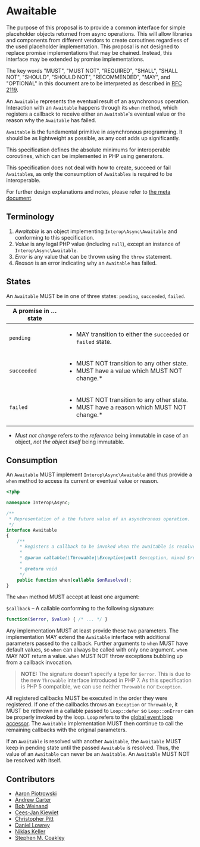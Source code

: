 # Awaitable

The purpose of this proposal is to provide a common interface for simple placeholder objects returned from async operations. This will allow libraries and components from different vendors to create coroutines regardless of the used placeholder implementation. This proposal is not designed to replace promise implementations that may be chained. Instead, this interface may be extended by promise implementations.

The key words "MUST", "MUST NOT", "REQUIRED", "SHALL", "SHALL NOT", "SHOULD",
"SHOULD NOT", "RECOMMENDED", "MAY", and "OPTIONAL" in this document are to be
interpreted as described in [RFC 2119][].

An `Awaitable` represents the eventual result of an asynchronous operation. Interaction with an `Awaitable` happens through its `when` method, which registers a callback to receive either an `Awaitable`'s eventual value or the reason why the `Awaitable` has failed.

`Awaitable` is the fundamental primitive in asynchronous programming. It should be as lightweight as possible, as any cost adds up significantly.

This specification defines the absolute minimums for interoperable coroutines, which can be implemented in PHP using generators.

This specification does not deal with how to create, succeed or fail `Awaitable`s, as only the consumption of `Awaitable`s is required to be interoperable.

For further design explanations and notes, please refer to [the meta document](META.md).

## Terminology

1. _Awaitable_ is an object implementing `Interop\Async\Awaitable` and conforming to this specification.
2. _Value_ is any legal PHP value (including `null`), except an instance of `Interop\Async\Awaitable`.
3. _Error_ is any value that can be thrown using the `throw` statement.
4. _Reason_ is an error indicating why an `Awaitable` has failed.

## States

An `Awaitable` MUST be in one of three states: `pending`, `succeeded`, `failed`.

| A promise in … state | &nbsp; |
|----------------------|--------|
|`pending`  | <ul><li>MAY transition to either the `succeeded` or `failed` state.</li></ul>                                |
|`succeeded`| <ul><li>MUST NOT transition to any other state.</li><li>MUST have a value which MUST NOT change.*</li></ul>  |
|`failed`   | <ul><li>MUST NOT transition to any other state.</li><li>MUST have a reason which MUST NOT change.*</li></ul> |

* _Must not change_ refers to the _reference_ being immutable in case of an object, _not the object itself_ being immutable.

## Consumption

An `Awaitable` MUST implement `Interop\Async\Awaitable` and thus provide a `when` method to access its current or eventual value or reason.

```php
<?php

namespace Interop\Async;

/**
 * Representation of a the future value of an asynchronous operation.
 */
interface Awaitable
{
    /**
     * Registers a callback to be invoked when the awaitable is resolved.
     *
     * @param callable(\Throwable|\Exception|null $exception, mixed $result) $onResolved
     *
     * @return void
     */
    public function when(callable $onResolved);
}
```

The `when` method MUST accept at least one argument:

`$callback` – A callable conforming to the following signature:

```php
function($error, $value) { /* ... */ }
```

Any implementation MUST at least provide these two parameters. The implementation MAY extend the `Awaitable` interface with additional parameters passed to the callback. Further arguments to `when` MUST have default values, so `when` can always be called with only one argument. `when` MAY NOT return a value. `when` MUST NOT throw exceptions bubbling up from a callback invocation.

> **NOTE:** The signature doesn't specify a type for `$error`. This is due to the new `Throwable` interface introduced in PHP 7. As this specification is PHP 5 compatible, we can use neither `Throwable` nor `Exception`.

All registered callbacks MUST be executed in the order they were registered. If one of the callbacks throws an `Exception` or `Throwable`, it MUST be rethrown in a callable passed to `Loop::defer` so `Loop::onError` can be properly invoked by the loop. `Loop` refers to the [global event loop accessor](https://github.com/async-interop/event-loop/blob/master/src/Loop.php). The `Awaitable` implementation MUST then continue to call the remaining callbacks with the original parameters.

If an `Awaitable` is resolved with another `Awaitable`, the `Awaitable` MUST keep in pending state until the passed `Awaitable` is resolved. Thus, the value of an `Awaitable` can never be an `Awaitable`. An `Awaitable` MUST NOT be resolved with itself.

## Contributors

* [Aaron Piotrowski](https://github.com/trowski)
* [Andrew Carter](https://github.com/AndrewCarterUK)
* [Bob Weinand](https://github.com/bwoebi)
* [Cees-Jan Kiewiet](https://github.com/WyriHaximus)
* [Christopher Pitt](https://github.com/assertchris)
* [Daniel Lowrey](https://github.com/rdlowrey)
* [Niklas Keller](https://github.com/kelunik)
* [Stephen M. Coakley](https://github.com/coderstephen)

[RFC 2119]: http://tools.ietf.org/html/rfc2119
